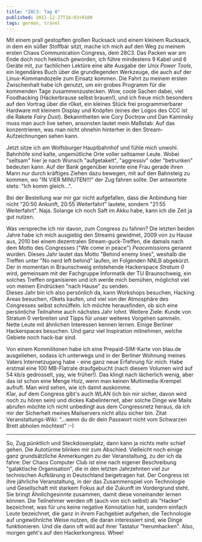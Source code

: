 ```yaml
---
title: "28C3: Tag 0"
published: 2011-12-27T16:03+0100
tags: german, travel
---
```


Mit einem prall gestopften großen Rucksack und einem kleinem Rucksack, in dem ein süßer Stoffbär sitzt, mache ich mich auf den Weg zu meinem ersten Chaos Communication Congress, dem 28C3. Das Packen war am Ende doch noch hektisch geworden, ich führe mindestens 9 Kabel und 6 Geräte mit, zur fachlichen Lektüre eine alte Ausgabe der *Unix Power Tools*, ein legendäres Buch über die grundlegenden Werkzeuge, die auch auf der Linux-Kommandozeile zum Einsatz kommen. Die Fahrt zu meinem ersten Zwischenhalt habe ich genutzt, um ein grobes Programm für die kommenden Tage zusammenzustecken. Wow, coole Sachen dabei, viel Foodhacking (Hackerbrause selbst brauen!), und ich freue mich besonders auf den Vortrag über die r0ket, ein kleines Stück frei programmierbarer Hardware mit kleinem Display und Knöpfen (eines der Logos des CCC ist die Rakete *Fairy Dust*). Bekanntheiten wie Cory Doctrow und Dan Kaminsky muss man auch live sehen, ansonsten lautet mein Maßstab: Auf das konzentrieren, was man nicht ohnehin hinterher in den Stream-Aufzeichnungen sehen kann.

Jetzt sitze ich am Wolfsburger Hauptbahnhof und fühle mich unwohl. Bahnhöfe sind kalte, ungemütliche Orte voller seltsamer Leute. Wobei "seltsam" hier je nach Wunsch "aufgetakelt", "aggressiv" oder "betrunken" bedeuten kann. Auf der Bank gegenüber konnte eine Frau gerade ihren Mann nur durch kräftiges Ziehen dazu bewegen, mit auf den Bahnsteig zu kommen, wo "IN VIER MINUTEN!!!" der Zug fahren sollte. Der antwortete stets: "Ich komm gleich...".

Bei der Bestellung war mir gar nicht aufgefallen, dass die Anbindung hier nicht "20:50 Ankunft, 20:55 Weiterfahrt" lautete, sondern "21:55 Weiterfahrt". Naja. Solange ich noch Saft im Akku habe, kann ich die Zeit ja gut nutzen.

Was verspreche ich mir davon, zum Congress zu fahren? Die letzten beiden Jahre habe ich mich ausgiebig den Streams gewidmet, 2009 von zu Hause aus, 2010 bei einem dezentralen Stream-guck-Treffen, die damals nach dem Motto des Congresses ("We come in peace") *Peacemissions* genannt wurden. Dieses Jahr lautet das Motto "Behind enemy lines", weshalb die Treffen unter "No nerd left behind" laufen, im Folgenden NNLB abgekürzt. Der in momentan in Braunschweig entstehende Hackerspace *Stratum 0* wird, gemeinsam mit der Fachgruppe Informatik der TU Braunschweig, ein solches Treffen organisieren und ich werde mich bemühen, möglichst viel von meinen Eindrücken "nach Hause" zu senden.  
Dieses Jahr bin ich also persönlich da, kann Workshops besuchen, Hacking Areas besuchen, r0kets kaufen, und viel von der Atmosphäre des Congresses selbst schnüffeln. Ich möchte herausfinden, ob sich eine persönliche Teilnahme auch nächstes Jahr lohnt. Weitere Ziele: Kunde von Stratum 0 verbreiten und Tipps für unser weiteres Vorgehen sammeln. Nette Leute mit ähnlichen Interessen kennen lernen. Einige Berliner Hackerspaces besuchen. Und ganz viel Inspiration mitnehmen, welche Gebiete noch hack-bar sind.

Von einem Kommilitonen habe ich eine Prepaid-SIM-Karte von blau.de ausgeliehen, sodass ich unterwegs und in der Berliner Wohnung meines Vaters Internetzugang habe - eine ganz neue Erfahrung für mich. Habe erstmal eine 100 MB-Flatrate draufgebucht (nach diesem Volumen wird auf 54 kb/s gedrosselt, yay, wie früher!). Das klingt nach lächerlich wenig, aber das ist schon eine Menge Holz, wenn man keinen Multimedia-Krempel aufruft. Man wird sehen, wie ich damit auskomme.  
Klar, auf dem Congress gibt's auch WLAN (ich bin mir sicher, davon wird noch zu hören sein) und dickes Kabelinternet, aber solche Dinge wie Mails abrufen möchte ich nicht unbedingt aus dem Congressnetz heraus, da ich mir der Sicherheit meines Mailservers nicht allzu sicher bin. Zitat Veranstaltungs-Wiki: "...wenn du dir dein Passwort nicht vom Schwarzen Brett abholen möchtest" :-)

---

So, Zug pünktlich und Steckdosenplatz, dann kann ja nichts mehr schief gehen. Die Autotürme blinken mir zum Abschied. Vielleicht noch einige ganz grundsätzliche Anmerkungen zu der Veranstaltung, zu der ich da fahre: Der Chaos Computer Club ist eine nach eigener Beschreibung "galaktische Organisation", die in den letzten Jahrzehnten viel zur technischen Aufklärung in Deutschland beigetragen hat. Der Congress ist ihre jährliche Veranstaltung, in der das Zusammenspiel von Technologie und Gesellschaft mit starkem Fokus auf die Zukunft im Vordergrund steht. Sie bringt Ähnlichgesinnte zusammen, damit diese voneinander lernen können. Die Teilnehmer werden oft (auch von sich selbst) als "Hacker" bezeichnet, was für uns keine negative Konnotation hat, sondern einfach Leute bezeichnet, die ganz in ihrem Fachgebiet aufgehen, die Technologie auf ungewöhnlche Weise nutzen, die daran interessiert sind, wie Dinge funktionieren. Und die dann oft wild auf ihrer Tastatur "herumhacken". Also, morgen geht's auf den Hackerkongress. Whee!
